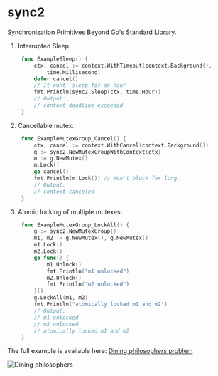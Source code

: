 # sync2

Synchronization Primitives Beyond Go's Standard Library.

1. Interrupted Sleep:

   ```go
    func ExampleSleep() {
        ctx, cancel := context.WithTimeout(context.Background(),
            time.Millisecond)
        defer cancel()
        // It wont' sleep for an hour
        fmt.Println(sync2.Sleep(ctx, time.Hour))
        // Output:
        // context deadline exceeded
    }
   ```

2. Cancellable mutex:

   ```go
    func ExampleMutexGroup_Cancel() {
        ctx, cancel := context.WithCancel(context.Background())
        g := sync2.NewMutexGroupWithContext(ctx)
        m := g.NewMutex()
        m.Lock()
        go cancel()
        fmt.Println(m.Lock()) // Won't block for long.
        // Output:
        // context canceled
    }
   ```

3. Atomic locking of multiple mutexes:

   ```go
    func ExampleMutexGroup_LockAll() {
        g := sync2.NewMutexGroup()
        m1, m2 := g.NewMutex(), g.NewMutex()
        m1.Lock()
        m2.Lock()
        go func() {
            m1.Unlock()
            fmt.Println("m1 unlocked")
            m2.Unlock()
            fmt.Println("m2 unlocked")
        }()
        g.LockAll(m1, m2)
        fmt.Println("atomically locked m1 and m2")
        // Output:
        // m1 unlocked
        // m2 unlocked
        // atomically locked m1 and m2
    }
   ```

The full example is available here: [Dining philosophers problem](https://github.com/mkch/sync2/tree/main/example/dinning)

![Dining philosophers](https://github.com/mkch/sync2/tree/main/example/dinning/demo.png)
